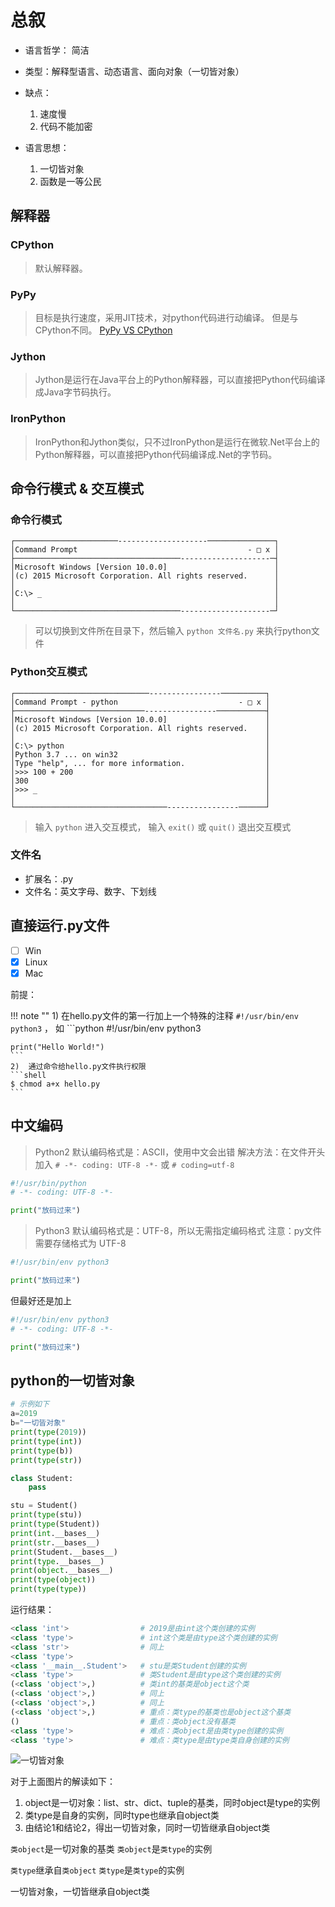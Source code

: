 # 总叙

- 语言哲学： 简洁
- 类型：解释型语言、动态语言、面向对象（一切皆对象）
- 缺点：
    1. 速度慢
    2. 代码不能加密

- 语言思想：
    1. 一切皆对象
    2. 函数是一等公民

## 解释器
### CPython
> 默认解释器。

### PyPy
> 目标是执行速度，采用JIT技术，对python代码进行动编译。
> 但是与CPython不同。 [PyPy VS CPython](http://pypy.readthedocs.org/en/latest/cpython_differences.html)

### Jython
> Jython是运行在Java平台上的Python解释器，可以直接把Python代码编译成Java字节码执行。

### IronPython
> IronPython和Jython类似，只不过IronPython是运行在微软.Net平台上的Python解释器，可以直接把Python代码编译成.Net的字节码。

## 命令行模式 & 交互模式
### 命令行模式

```shell
┌───────────────────────--------------------───────────────┐
│Command Prompt                                      - □ x │
├─────────────────────────────────────--------------------─┤
│Microsoft Windows [Version 10.0.0]                        │
│(c) 2015 Microsoft Corporation. All rights reserved.      │
│                                                          │
│C:\> _                                                    │
│                                                          │
└─────────────────────────────────────--------------------─┘
```


> 可以切换到文件所在目录下，然后输入 `python 文件名.py` 来执行python文件


### Python交互模式

```shell
┌──────────────────────────────----------------──────────┐
│Command Prompt - python                           - □ x │
├─────────────────────────────----------------───────────┤
│Microsoft Windows [Version 10.0.0]                      │
│(c) 2015 Microsoft Corporation. All rights reserved.    │
│                                                        │
│C:\> python                                             │
│Python 3.7 ... on win32                                 │
│Type "help", ... for more information.                  │
│>>> 100 + 200                                           │
│300                                                     │
│>>> _                                                   │
│                                                        │
└──────────────────────────────────----------------──────┘
```


> 输入 `python` 进入交互模式， 输入 `exit()` 或 `quit()` 退出交互模式

### 文件名
- 扩展名：.py
- 文件名：英文字母、数字、下划线

## 直接运行.py文件
- [ ] Win
- [x] Linux
- [x] Mac

前提：

!!! note ""
    1)  在hello.py文件的第一行加上一个特殊的注释 `#!/usr/bin/env python3` ， 如
    ```python
    #!/usr/bin/env python3
   
    print("Hello World!")
    ```
    2)  通过命令给hello.py文件执行权限
    ```shell
    $ chmod a+x hello.py
    ```

## 中文编码
> Python2 默认编码格式是：ASCII，使用中文会出错
> 解决方法：在文件开头加入 `# -*- coding: UTF-8 -*-` 或 `# coding=utf-8`

```python
#!/usr/bin/python
# -*- coding: UTF-8 -*-

print("放码过来")
```

> Python3 默认编码格式是：UTF-8，所以无需指定编码格式
> 注意：py文件需要存储格式为 UTF-8

```python
#!/usr/bin/env python3

print("放码过来")
```

但最好还是加上

```python
#!/usr/bin/env python3
# -*- coding: UTF-8 -*-

print("放码过来")
```

## python的一切皆对象

```python
# 示例如下
a=2019
b="一切皆对象"
print(type(2019))
print(type(int))
print(type(b))
print(type(str))

class Student:
    pass

stu = Student()
print(type(stu))
print(type(Student))
print(int.__bases__)
print(str.__bases__)
print(Student.__bases__)
print(type.__bases__)
print(object.__bases__)
print(type(object))
print(type(type))
```
运行结果：
```python
<class 'int'>				 # 2019是由int这个类创建的实例
<class 'type'>				 # int这个类是由type这个类创建的实例
<class 'str'>				 # 同上
<class 'type'>
<class '__main__.Student'>   # stu是类Student创建的实例
<class 'type'>				 # 类Student是由type这个类创建的实例
(<class 'object'>,)			 # 类int的基类是object这个类
(<class 'object'>,)			 # 同上
(<class 'object'>,)			 # 同上
(<class 'object'>,)			 # 重点：类type的基类也是object这个基类
()							 # 重点：类object没有基类
<class 'type'>				 # 难点：类object是由类type创建的实例
<class 'type'>				 # 难点：类type是由type类自身创建的实例
```

![一切皆对象](https://cdn.jsdelivr.net/gh/TCP404/Picgo/blog/illustration-pic/Py/1-1-一切皆对象.png)


对于上面图片的解读如下：

1. object是一切对象：list、str、dict、tuple的基类，同时object是type的实例
2. 类type是自身的实例，同时type也继承自object类
3. 由结论1和结论2，得出一切皆对象，同时一切皆继承自object类


`类object`是一切对象的基类
`类object`是`类type`的实例

`类type`继承自`类object`
`类type`是`类type`的实例

一切皆对象，一切皆继承自object类
